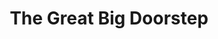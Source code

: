 ---
title: The Great Big Doorstep
year: 1952
opening_date: 1952-02-29
closing_date: 1952-03-08
layout: productions
featured_image: 
image_caption:
image_credit:
playbill: 
category: 
Theatre: Theatre Jacksonville
Venue: Little Theatre
cast:
  Arthur Crochet: Jimmie Richardson
  Commodore Crochet: Jay Harder
  Dewey Crochet: Gene Sayre
  Elna Crochet: 
    - Linda Kalil
    - Luise Sack
  Evvie Crochet: Judy Bischoff
  Fleece Crochet: 
    - Concetta Birdsall
    - Brenda Bartley
  Mr. Tobin: Larry Zell
  Mrs. Beaumont Crochet: Eula Mae Snow
  Mrs. Crochet: Pattie Bowers
  Mrs. Dupre: Claire Parks
  Tayo Delacroix: Ken Burton
  Topal Crochet: Joyce Sandler
crew:
  Assistant Director: Ken Burton
  Assistant Stage Manager: Budd Porter
  Construction and Crew:
    - Budd Porter
    - Eileen Quattlebaum
    - Walter Quattlebaum
    - Kay Hanna
    - John Hannigan
    - Larry Zell
    - Bill Gibbs
    - Leonard Mosby
    - Howard Clark
    - Thelma House
    - Laurel Barton
    - Richard Kaszner, Jr.
    - Judy Snow
    - Pat O'Brien
    - Ken Burton
  Director: Paul E. Geisenhof
  Light Controls: Su Hawkins
  Lighting: Walter Quattlebaum
  Make-up Assistant:
    - Jane Porter
    - Grace E. Miles
    - Beth Wade
    - Elmo Lehman
    - Bill Gibbs
  Make-up Chairman: Richard Kaszner, Jr.
  Properties Assistant:
    - Vonnie Patton
    - Claire Parks
    - Mattie Godwin
    - Natalie Clarke
  Properties Chairman: Margaret Lafferty
  Set and Technical Direction: Pete House
  Sound:
    - Kay Hanna
    - Peggy Gift
  Stage Manager: Leonard Mosby
  Wardrobe Assistant:
    - Edythe Price
    - Peggy Gift
    - Karen O'Shaughnessy
    - Marie Bristow
    - Helen List
  Wardrobe Chairman: Eula Mae Snow
orchestra:
external_links:
---